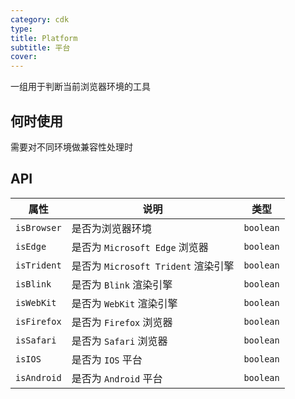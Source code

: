 ```yaml
---
category: cdk
type:
title: Platform
subtitle: 平台
cover:
---
```


一组用于判断当前浏览器环境的工具

## 何时使用

需要对不同环境做兼容性处理时

## API

| 属性 | 说明 | 类型 |
| --- | --- | --- |
| `isBrowser` | 是否为浏览器环境  | `boolean` |
| `isEdge` | 是否为 `Microsoft Edge` 浏览器  | `boolean` |
| `isTrident` | 是否为 `Microsoft Trident` 渲染引擎  | `boolean` |
| `isBlink` | 是否为 `Blink` 渲染引擎  | `boolean` |
| `isWebKit` | 是否为 `WebKit` 渲染引擎  | `boolean` |
| `isFirefox` | 是否为 `Firefox` 浏览器  | `boolean` |
| `isSafari` | 是否为 `Safari` 浏览器  | `boolean` |
| `isIOS` | 是否为 `IOS` 平台  | `boolean` |
| `isAndroid` | 是否为 `Android` 平台  | `boolean` |
